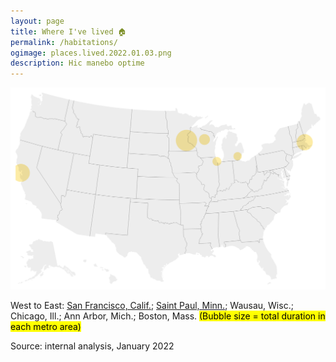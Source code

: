 ```yaml
---
layout: page
title: Where I've lived 🏠
permalink: /habitations/
ogimage: places.lived.2022.01.03.png
description: Hic manebo optime
---
```

<img src="/assets/og/places.lived.2022.01.03.png">

<span class="muted small">West to East: </span><a class="muted small" href="/fog">San Francisco, Calif.</a>; <a class="muted small" href="/mn">Saint Paul, Minn.</a>; <span class="muted small">Wausau, Wisc.; Chicago, Ill.; Ann Arbor, Mich.; Boston, Mass.</span> <mark><span class="muted small">(Bubble size = total duration in each metro area)</span></mark>

<span class="muted small">Source: internal analysis, January 2022</span>